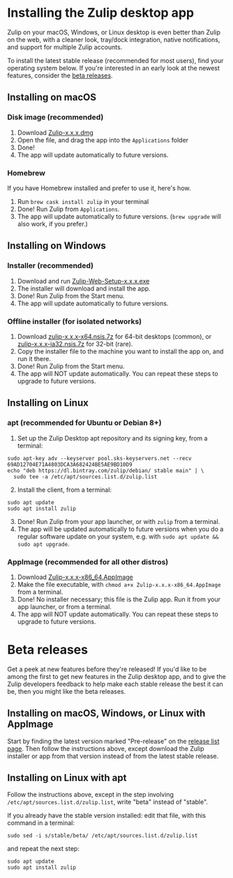 # Installing the Zulip desktop app

Zulip on your macOS, Windows, or Linux desktop is even better than
Zulip on the web, with a cleaner look, tray/dock integration, native
notifications, and support for multiple Zulip accounts.

To install the latest stable release (recommended for most users),
find your operating system below.  If you're interested in an early
look at the newest features, consider the [beta releases](#beta-releases).

<!-- This heading is linked to directly from /apps; change with caution -->
## Installing on macOS

### Disk image (recommended)
<!-- TODO why zip? -->

1. Download [Zulip-x.x.x.dmg][latest]
2. Open the file, and drag the app into the `Applications` folder
3. Done!
4. The app will update automatically to future versions.

### Homebrew

If you have Homebrew installed and prefer to use it, here's how.

1. Run `brew cask install zulip` in your terminal
2. Done! Run Zulip from `Applications`. <!-- TODO fact check -->
3. The app will update automatically to future versions.
   (`brew upgrade` will also work, if you prefer.)

<!-- This heading is linked to directly from /apps; change with caution -->
## Installing on Windows

### Installer (recommended)

1. Download and run [Zulip-Web-Setup-x.x.x.exe][latest]
2. The installer will download and install the app.
3. Done! Run Zulip from the Start menu.
4. The app will update automatically to future versions.

### Offline installer (for isolated networks)

1. Download [zulip-x.x.x-x64.nsis.7z][latest] for 64-bit desktops
   (common), or [zulip-x.x.x-ia32.nsis.7z][latest] for 32-bit (rare).
2. Copy the installer file to the machine you want to install the app
   on, and run it there.
3. Done! Run Zulip from the Start menu.
4. The app will NOT update automatically. You can repeat these steps
   to upgrade to future versions. <!-- TODO fact check -->

<!-- This heading is linked to directly from /apps; change with caution -->
## Installing on Linux

### apt (recommended for Ubuntu or Debian 8+)

1. Set up the Zulip Desktop apt repository and its signing key, from a
   terminal:

```
sudo apt-key adv --keyserver pool.sks-keyservers.net --recv 69AD12704E71A4803DCA3A682424BE5AE9BD10D9
echo "deb https://dl.bintray.com/zulip/debian/ stable main" | \
  sudo tee -a /etc/apt/sources.list.d/zulip.list
```

2. Install the client, from a terminal:
```
sudo apt update
sudo apt install zulip
```

3. Done! Run Zulip from your app launcher, or with `zulip` from a
   terminal.
4. The app will be updated automatically to future versions when
   you do a regular software update on your system, e.g. with
   `sudo apt update && sudo apt upgrade`.

### AppImage (recommended for all other distros)

1. Download [Zulip-x.x.x-x86_64.AppImage][latest]
2. Make the file executable, with
   `chmod a+x Zulip-x.x.x-x86_64.AppImage` from a terminal.
3. Done! No installer necessary; this file is the Zulip app.  Run it
   from your app launcher, or from a terminal.
3. The app will NOT update automatically. You can repeat these steps
   to upgrade to future versions.

<!-- TODO why dpkg? -->

# Beta releases

Get a peek at new features before they're released!  If you'd like to
be among the first to get new features in the Zulip desktop app, and
to give the Zulip developers feedback to help make each stable release
the best it can be, then you might like the beta releases.

## Installing on macOS, Windows, or Linux with AppImage

Start by finding the latest version marked "Pre-release" on the
[release list page][release-list].  Then follow the instructions
above, except download the Zulip installer or app from that version
instead of from the latest stable release.

## Installing on Linux with apt

Follow the instructions above, except in the step involving
`/etc/apt/sources.list.d/zulip.list`, write "beta" instead of
"stable".

If you already have the stable version installed: edit that file, with
this command in a terminal:
```
sudo sed -i s/stable/beta/ /etc/apt/sources.list.d/zulip.list
```
and repeat the next step:
```
sudo apt update
sudo apt install zulip
```


[latest]: https://github.com/zulip/zulip-electron/releases/latest
[release-list]: https://github.com/zulip/zulip-electron/releases

